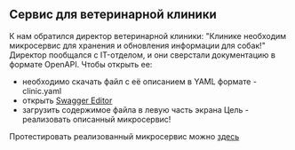 ## Сервис для ветеринарной клиники

К нам обратился директор ветеринарной клиники:
"Клинике необходим микросервис для хранения и обновления информации для собак!"
Директор пообщался с IT-отделом, и они сверстали документацию в формате OpenAPI.
Чтобы открыть ее:
- необходимо скачать файл с её описанием в YAML формате - clinic.yaml
- открыть [Swagger Editor](https://editor-next.swagger.io/)
- загрузить содержимое файла в левую часть экрана
Цель - реализовать описанный микросервис!

Протестировать реализованный микросервис можно [здесь](https://fast-api-task.onrender.com/docs)
